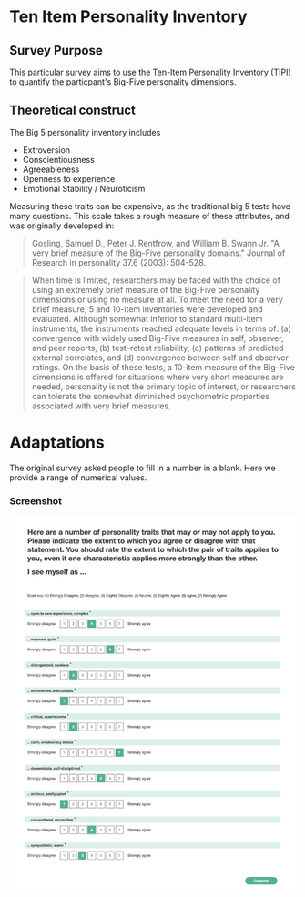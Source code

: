 # Ten Item Personality Inventory

## Survey Purpose

This particular survey aims to use the Ten-Item Personality Inventory (TIPI) to quantify the particpant's Big-Five personality dimensions.

## Theoretical construct

The Big 5 personality inventory includes

- Extroversion
- Conscientiousness
- Agreeableness
- Openness to experience
- Emotional Stability / Neuroticism

Measuring these traits can be expensive, as the traditional big 5 tests have many questions. This scale takes a rough measure of these attributes, and was originally developed in:

> Gosling, Samuel D., Peter J. Rentfrow, and William B. Swann Jr. "A very brief measure of the Big-Five personality domains." Journal of Research in personality 37.6 (2003): 504-528.

> When time is limited, researchers may be faced with the choice of using an extremely brief measure of the Big-Five personality dimensions or using no measure at all. To meet the need for a very brief measure, 5 and 10-item inventories were developed and evaluated. Although somewhat inferior to standard multi-item instruments, the instruments reached adequate levels in terms of: (a) convergence with widely used Big-Five measures in self, observer, and peer reports, (b) test–retest reliability, (c) patterns of predicted external correlates, and (d) convergence between self and observer ratings. On the basis of these tests, a 10-item measure of the Big-Five dimensions is offered for situations where very short measures are needed, personality is not the primary topic of interest, or researchers can tolerate the somewhat diminished psychometric properties associated with very brief measures.

# Adaptations

The original survey asked people to fill in a number in a blank. Here we provide a range of numerical values.

### Screenshot

![Screenshot](screenshot.png)
